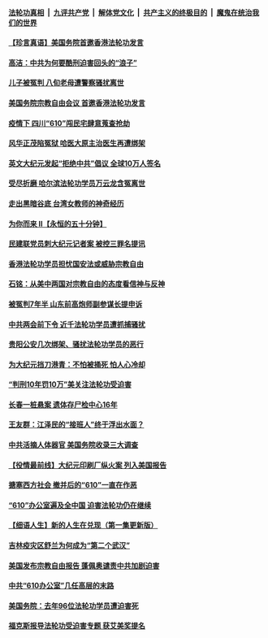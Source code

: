 

####  [法轮功真相](../../../../basic/blob/master/README.md?t=06180602) &nbsp;|&nbsp; [九评共产党](../../../../9ping.md/blob/master/README.md?t=06180602) &nbsp;|&nbsp; [解体党文化](../../../../jtdwh.md/blob/master/README.md?t=06180602)  &nbsp;|&nbsp; [共产主义的终极目的](../../../../gczydzjmd.md/blob/master/README.md?t=06180602) &nbsp;|&nbsp; [魔鬼在统治我们的世界](../../../../mgztzwmdsj.md/blob/master/README.md?t=06180602) 

#### [【珍言真语】美国务院首邀香港法轮功发言](../pages/prog424/a102872871.md?t=06180602) 

#### [高洁：中共为何要酷刑迫害回头的“浪子”](../pages/prog424/a102872551.md?t=06180602) 

#### [儿子被冤判 八旬老母遭警察骚扰离世](../pages/prog424/a102872174.md?t=06180602) 

#### [美国务院宗教自由会议 首邀香港法轮功发言](../pages/prog424/a102872317.md?t=06180602) 

#### [疫情下 四川“610”闯民宅肆意蒐查抢劫](../pages/prog424/a102872137.md?t=06180602) 

#### [风华正茂陷冤狱 哈医大原主治医生再遭绑架](../pages/prog424/a102872059.md?t=06180602) 

#### [英文大纪元发起“拒绝中共”倡议 全球10万人签名](../pages/prog424/a102871657.md?t=06180602) 

#### [受尽折磨 哈尔滨法轮功学员万云龙含冤离世](../pages/prog424/a102871320.md?t=06180602) 

#### [走出黑暗谷底 台湾女教师的神奇经历](../pages/prog424/a102871310.md?t=06180602) 

#### [为你而来 II【永恒的五十分钟】](../pages/prog424/a102865179.md?t=06180602) 

#### [民建联党员刺大纪元记者案 被控三罪名提讯](../pages/prog424/a102871169.md?t=06180602) 

#### [香港法轮功学员担忧国安法或威胁宗教自由](../pages/prog424/a102871017.md?t=06180602) 

#### [石铭：从美中两国对宗教自由的态度看信神与反神](../pages/prog424/a102870822.md?t=06180602) 

#### [被冤判7年半 山东前高炮师副参谋长提申诉](../pages/prog424/a102870742.md?t=06180602) 

#### [中共两会前下令 近千法轮功学员遭抓捕骚扰](../pages/prog424/a102870712.md?t=06180602) 

#### [贵阳公安几次绑架、骚扰法轮功学员的恶行](../pages/prog424/a102869179.md?t=06180602) 

#### [为大纪元挡刀港青：不怕被捅死 怕人心冷却](../pages/prog424/a102870231.md?t=06180602) 

#### [“判刑10年罚10万”美关注法轮功受迫害](../pages/prog424/a102870102.md?t=06180602) 

#### [长春一桩悬案 遗体存尸检中心16年](../pages/prog424/a102869995.md?t=06180602) 

#### [王友群：江泽民的“接班人”终于浮出水面？](../pages/prog424/a102870047.md?t=06180602) 

#### [中共活摘人体器官 美国务院收录三大调查](../pages/prog424/a102869803.md?t=06180602) 

#### [【役情最前线】大纪元印刷厂纵火案 列入美国报告](../pages/prog424/a102869800.md?t=06180602) 

#### [搪塞西方社会 撤并后的“610”一直在作恶](../pages/prog424/a102869186.md?t=06180602) 

#### [“610”办公室遍及全中国 迫害法轮功仍在继续](../pages/prog424/a102868649.md?t=06180602) 

#### [【细语人生】新的人生在兑现（第一集更新版）](../pages/prog424/a102868323.md?t=06180602) 

#### [吉林疫灾区舒兰为何成为“第二个武汉”](../pages/prog424/a102868392.md?t=06180602) 

#### [美国发布宗教自由报告 蓬佩奥谴责中共加剧迫害](../pages/prog424/a102868318.md?t=06180602) 

#### [中共“610办公室”几任高层的末路](../pages/prog424/a102868197.md?t=06180602) 

#### [美国务院：去年96位法轮功学员遭迫害死](../pages/prog424/a102868133.md?t=06180602) 

#### [福克斯报导法轮功受迫害专题 获艾美奖提名](../pages/prog424/a102867439.md?t=06180602) 

